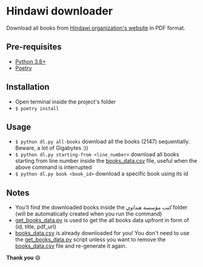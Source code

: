 # Hindawi downloader

Download all books from [Hindawi organization's website](https://www.hindawi.org/) in PDF format.

## Pre-requisites

- [Python 3.8+](https://www.python.org/downloads/)
- [Poetry](https://python-poetry.org/)

## Installation

- Open terminal inside the project's folder
- `$ poetry install`

## Usage

- `$ python dl.py all-books` download all the books (2147) sequentially. Beware, a lot of Gigabytes :))
- `$ python dl.py starting-from <line_number>` download all books starting from line number inside the [books_data.csv](books_data.csv) file, useful when the above command is interrupted
- `$ python dl.py book <book_id>` download a specific book using its id

## Notes

- You'll find the downloaded books inside the *كتب مؤسسة هنداوي* folder (will be automatically created when you run the command)
- [get_books_data.py](get_books_data.py) is used to get the all books data upfront in form of (id, title, pdf_url)
- [books_data.csv](books_data.csv) is already downloaded for you! You don't need to use the [get_books_data.py](get_books_data.py) script unless you want to remove the [books_data.csv](books_data.csv) file and re-generate it again.


**Thank you** :smile:
